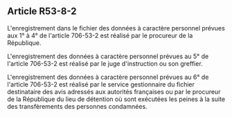 Article R53-8-2
----
L'enregistrement dans le fichier des données à caractère personnel prévues aux
1° à 4° de l'article 706-53-2 est réalisé par le procureur de la République.

L'enregistrement des données à caractère personnel prévues au 5° de l'article
706-53-2 est réalisé par le juge d'instruction ou son greffier.

L'enregistrement des données à caractère personnel prévues au 6° de l'article
706-53-2 est réalisé par le service gestionnaire du fichier destinataire des
avis adressés aux autorités françaises ou par le procureur de la République du
lieu de détention où sont exécutées les peines à la suite des transfèrements des
personnes condamnées.

